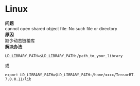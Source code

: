 # Linux
**问题**  
cannot open shared object file: No such file or directory  
**原因**  
缺少动态链接库  
**解决办法**  
```
LD_LIBRARY_PATH=$LD_LIBRARY_PATH:/path_to_your_library
```
或
```
export LD_LIBRARY_PATH=$LD_LIBRARY_PATH:/home/xxxx/TensorRT-7.0.0.11/lib
```
